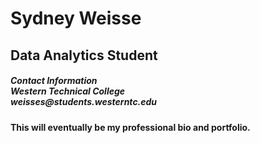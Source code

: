 <h1> Sydney Weisse </h1>
<h2> Data Analytics Student </h2> 
<h5> Contact Information
<br/> Western Technical College 
<br/> weisses@students.westerntc.edu </h5>


**This will eventually be my professional bio and portfolio.**
